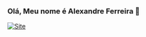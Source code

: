 ### Olá, Meu nome é Alexandre Ferreira 👋

[![Site](https://img.shields.io/badge/dev.to-0A0A0A?style=for-the-badge&logo=Site&logoColor=white)](https://shieldforce.com.br)

<!--
**Shieldforce/Shieldforce** is a ✨ _special_ ✨ repository because its `README.md` (this file) appears on your GitHub profile.

Here are some ideas to get you started:

- 🔭 I’m currently working on ...
- 🌱 I’m currently learning ...
- 👯 I’m looking to collaborate on ...
- 🤔 I’m looking for help with ...
- 💬 Ask me about ...
- 📫 How to reach me: ...
- 😄 Pronouns: ...
- ⚡ Fun fact: ...
-->
